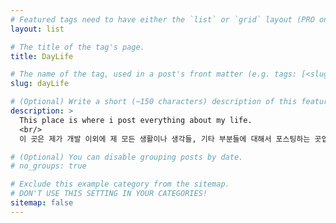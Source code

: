 ```yaml
---
# Featured tags need to have either the `list` or `grid` layout (PRO only).
layout: list

# The title of the tag's page.
title: DayLife

# The name of the tag, used in a post's front matter (e.g. tags: [<slug>]).
slug: dayLife

# (Optional) Write a short (~150 characters) description of this featured tag.
description: >
  This place is where i post everything about my life.
  <br/>
  이 곳은 제가 개발 이외에 제 모든 생활이나 생각들, 기타 부분들에 대해서 포스팅하는 곳입니다.

# (Optional) You can disable grouping posts by date.
# no_groups: true

# Exclude this example category from the sitemap.
# DON'T USE THIS SETTING IN YOUR CATEGORIES!
sitemap: false
---
```

